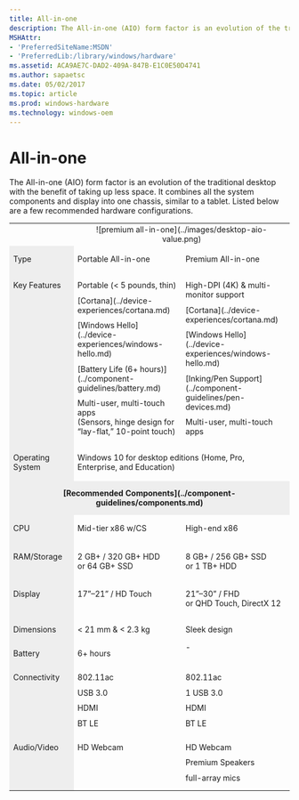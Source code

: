 ```yaml
---
title: All-in-one
description: The All-in-one (AIO) form factor is an evolution of the traditional desktop with the benefit of taking up less space. It combines all the system components and display into one chassis, similar to a tablet.
MSHAttr:
- 'PreferredSiteName:MSDN'
- 'PreferredLib:/library/windows/hardware'
ms.assetid: ACA9AE7C-DAD2-409A-847B-E1C0E50D4741
ms.author: sapaetsc
ms.date: 05/02/2017
ms.topic: article
ms.prod: windows-hardware
ms.technology: windows-oem
---
```


# All-in-one


The All-in-one (AIO) form factor is an evolution of the traditional desktop with the benefit of taking up less space. It combines all the system components and display into one chassis, similar to a tablet. Listed below are a few recommended hardware configurations.

<table>
<tbody valign="top">
<tr>
<td style="width: 15%;">&nbsp;</td>
<td colspan="2" style="width: 30%; text-align: center;">
![premium all-in-one](../images/desktop-aio-value.png)
</td>
</tr>
<tr>
<td bgcolor="EEEEEE"><p>Type</p></td>
<td style="width: 15%;">
<p>Portable All-in-one</p>
</td>
<td style="width: 15%;">
<p>Premium All-in-one</p>
</td>
</tr>
<tr>
<td bgcolor="EEEEEE"><p style="margin: .75em 0 .75em 0;">Key Features</p></td>
<td>
<p style="margin: .75em 0 .75em 0;">Portable (&lt;&nbsp;5&nbsp;pounds, thin)</p>
<p style="margin: .75em 0 .75em 0;">[Cortana](../device-experiences/cortana.md)</p>
<p style="margin: .75em 0 .75em 0;">[Windows Hello](../device-experiences/windows-hello.md)</p>
<p style="margin: .75em 0 .75em 0;">[Battery Life (6+ hours)](../component-guidelines/battery.md)</p>
<p style="margin: .75em 0 .75em 0;">Multi-user, multi-touch apps<br/>(Sensors, hinge design for &ldquo;lay-flat,&rdquo; 10-point touch)</p>
</td>
<td>
<p style="margin: .75em 0 .75em 0;">High-DPI&nbsp;(4K) &amp; multi-monitor support</p>
<p style="margin: .75em 0 .75em 0;">[Cortana](../device-experiences/cortana.md)</p>
<p style="margin: .75em 0 .75em 0;">[Windows Hello](../device-experiences/windows-hello.md)</p>
<p style="margin: .75em 0 .75em 0;">[Inking/Pen Support](../component-guidelines/pen-devices.md)</p>
<p style="margin: .75em 0 .75em 0;">Multi-user, multi-touch apps</p>
</td>
</tr>
<tr>
<td bgcolor="EEEEEE"><p>Operating System</p></td>
<td colspan="2"><p>Windows&nbsp;10 for desktop editions (Home, Pro, Enterprise, and Education)</p></td>
</tr>
<tr>
<td bgcolor="EEEEEE" colspan="3" style="text-align: center;"><p style="margin: .75em 0 .75em 0;"><strong>[Recommended Components](../component-guidelines/components.md)</strong></p></td>
</tr>
<tr>
<td bgcolor="EEEEEE"><p>CPU</p></td>
<td><p>Mid-tier x86 w/CS</p></td>
<td><p>High-end x86</p></td>
</tr>
<tr>
<td bgcolor="EEEEEE"><p>RAM/Storage</p></td>
<td><p>2&nbsp;GB+&nbsp;/ 320&nbsp;GB+ HDD<br/>or 64&nbsp;GB+ SSD</p></td>
<td><p>8&nbsp;GB+&nbsp;/ 256&nbsp;GB+ SSD<br/>or 1&nbsp;TB+ HDD</p></td>
</tr>
<tr>
<td bgcolor="EEEEEE"><p>Display</P</td>
<td><p>17&rdquo;&ndash;21&rdquo;&nbsp;/ HD Touch</p></td>
<td><p>21&rdquo;&ndash;30&rdquo;&nbsp;/ FHD<br/>or QHD Touch, DirectX&nbsp;12</p></td>
</tr>
<tr>
<td bgcolor="EEEEEE"><p style="margin: .75em 0 .75em 0;">Dimensions</p></td>
<td><p style="margin: .75em 0 .75em 0;">&lt;&nbsp;21&nbsp;mm &amp; &lt;&nbsp;2.3&nbsp;kg</p></td>
<td><p style="margin: .75em 0 .75em 0;">Sleek design</td>
</tr>
<tr>
<td bgcolor="EEEEEE"><p style="margin: .75em 0 .75em 0;">Battery</p></td>
<td><p style="margin: .75em 0 .75em 0;">6+ hours</p></td>
<td>-</td>
</tr>
<tr>
<td bgcolor="EEEEEE"><p style="margin: .75em 0 .75em 0;">Connectivity</p></td>
<td>
<p style="margin: .75em 0 .75em 0;">802.11ac</p>
<p style="margin: .75em 0 .75em 0;">USB&nbsp;3.0</p>
<p style="margin: .75em 0 .75em 0;">HDMI</p>
<p style="margin: .75em 0 .75em 0;">BT&nbsp;LE</p>
</td>
<td>
<p style="margin: .75em 0 .75em 0;">802.11ac</p>
<p style="margin: .75em 0 .75em 0;">1&nbsp;USB&nbsp;3.0</p>
<p style="margin: .75em 0 .75em 0;">HDMI</p>
<p style="margin: .75em 0 .75em 0;">BT&nbsp;LE</td>
</tr>
<tr>
<td bgcolor="EEEEEE"><p style="margin: .75em 0 .75em 0;">Audio/Video</p></td>
<td><p style="margin: .75em 0 .75em 0;">HD Webcam</p></td>
<td>
<p style="margin: .75em 0 .75em 0;">HD Webcam</p>
<p style="margin: .75em 0 .75em 0;">Premium Speakers</p>
<p style="margin: .75em 0 .75em 0;">full-array mics</p></td>
</tr>
</tbody>
</table>
